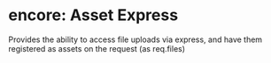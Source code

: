 encore: Asset Express
===

Provides the ability to access file uploads via express, and have them registered as assets on the request (as req.files)
